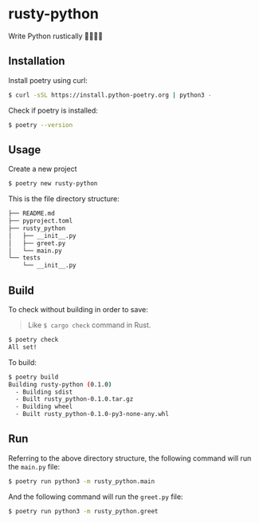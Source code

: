 # rusty-python

Write Python rustically 🧑🏻‍💻🦀

## Installation

Install poetry using curl:

```sh
$ curl -sSL https://install.python-poetry.org | python3 -
```

Check if poetry is installed:

```sh
$ poetry --version
```

## Usage

Create a new project

```sh
$ poetry new rusty-python
```

This is the file directory structure:

```sh
├── README.md
├── pyproject.toml
├── rusty_python
│   ├── __init__.py
│   ├── greet.py
│   └── main.py
└── tests
    └── __init__.py
```

## Build

To check without building in order to save:

> Like `$ cargo check` command in Rust.

```sh
$ poetry check
All set!
```

To build:

```sh
$ poetry build
Building rusty-python (0.1.0)
  - Building sdist
  - Built rusty_python-0.1.0.tar.gz
  - Building wheel
  - Built rusty_python-0.1.0-py3-none-any.whl
```

## Run

Referring to the above directory structure, the following command will run the `main.py` file:

```sh
$ poetry run python3 -m rusty_python.main
```

And the following command will run the `greet.py` file:

```sh
$ poetry run python3 -m rusty_python.greet
```
